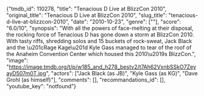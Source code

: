 {"tmdb_id": 110278, "title": "Tenacious D Live at BlizzCon 2010", "original_title": "Tenacious D Live at BlizzCon 2010", "slug_title": "tenacious-d-live-at-blizzcon-2010", "date": "2010-10-23", "genre": [""], "score": "6.0/10", "synopsis": "With all the powers of face-melting at their disposal, the rocking force of Tenacious D has gone down a storm at BlizzCon 2010.  With tasty riffs, shredding solos and 15 buckets of rock-sweat, Jack Black and the \u201cRage Kage\u201d Kyle Gass managed to tear of the roof of the Anaheim Convention Center which housed this 2010\u2019s BlizzCon.", "image": "https://image.tmdb.org/t/p/w185_and_h278_bestv2/t7Ah62VxnbSSkO7ZeyayD507m0T.jpg", "actors": ["Jack Black (as JB)", "Kyle Gass (as KG)", "Dave Grohl (as himself)"], "comments": [], "recommandations_id": [], "youtube_key": "notfound"}